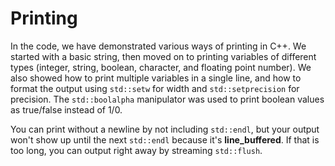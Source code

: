 # Printing

In the code, we have demonstrated various ways of printing in C++. We started with a basic string, then moved on to printing variables of different types (integer, string, boolean, character, and floating point number). We also showed how to print multiple variables in a single line, and how to format the output using `std::setw` for width and `std::setprecision` for precision. The `std::boolalpha` manipulator was used to print boolean values as true/false instead of 1/0.

You can print without a newline by not including `std::endl`, but your output won't show up until the next `std::endl` because it's __line_buffered__.  If that is too long, you can output right away by streaming `std::flush`.
